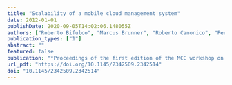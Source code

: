 ```yaml
---
title: "Scalability of a mobile cloud management system"
date: 2012-01-01
publishDate: 2020-09-05T14:02:06.148055Z
authors: ["Roberto Bifulco", "Marcus Brunner", "Roberto Canonico", "Peer Hasselmeyer", "Faisal Ghias Mir"]
publication_types: ["1"]
abstract: ""
featured: false
publication: "*Proceedings of the first edition of the MCC workshop on Mobile cloud computing, MCC@SIGCOMM 2012, Helsinki, Finland, August 17, 2012*"
url_pdf: "https://doi.org/10.1145/2342509.2342514"
doi: "10.1145/2342509.2342514"
---
```


